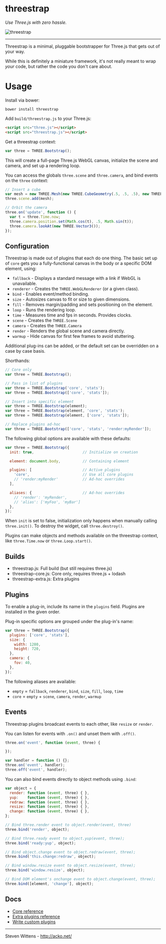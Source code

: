 threestrap
==========

*Use Three.js with zero hassle.*

![threestrap](https://raw.github.com/unconed/threestrap/master/examples/basic_cube.png)


* * *

Threestrap is a minimal, pluggable bootstrapper for Three.js that gets out of your way.

While this is definitely a miniature framework, it's not really meant to wrap *your* code, but rather the code you don't care about.

Usage
===

Install via bower:
```
bower install threestrap
```

Add `build/threestrap.js` to your Three.js:

```html
<script src="three.js"></script>
<script src="threestrap.js"></script>
```

Get a threestrap context:

```javascript
var three = THREE.Bootstrap();
```

This will create a full-page Three.js WebGL canvas, initialize the scene and camera, and set up a rendering loop.

You can access the globals `three.scene` and `three.camera`, and bind events on the `three` context:

```javascript
// Insert a cube
var mesh = new THREE.Mesh(new THREE.CubeGeometry(.5, .5, .5), new THREE.MeshNormalMaterial());
three.scene.add(mesh);

// Orbit the camera
three.on('update', function () {
  var t = three.Time.now;
  three.camera.position.set(Math.cos(t), .5, Math.sin(t));
  three.camera.lookAt(new THREE.Vector3());
});
```

Configuration
---

Threestrap is made out of plugins that each do one thing. The basic set up of `core` gets you a fully-functional canvas in the body or a specific DOM element, using:

 * `fallback` - Displays a standard message with a link if WebGL is unavailable.
 * `renderer` - Creates the `THREE.WebGLRenderer` (or a given class).
 * `bind`     - Enables event/method binding.
 * `size`     - Autosizes canvas to fit or size to given dimensions.
 * `fill`     - Removes margin/padding and sets positioning on the element.
 * `loop`     - Runs the rendering loop.
 * `time`     - Measures time and fps in seconds. Provides clocks.
 * `scene`    - Creates the `THREE.Scene`
 * `camera`   - Creates the `THREE.Camera`
 * `render`   - Renders the global scene and camera directly.
 * `warmup`   - Hide canvas for first few frames to avoid stuttering.

Additional plug-ins can be added, or the default set can be overridden on a case by case basis.


Shorthands:
```javascript
// Core only
var three = THREE.Bootstrap();

// Pass in list of plugins
var three = THREE.Bootstrap('core', 'stats');
var three = THREE.Bootstrap(['core', 'stats']);

// Insert into specific element
var three = THREE.Bootstrap(element);
var three = THREE.Bootstrap(element, 'core', 'stats');
var three = THREE.Bootstrap(element, ['core', 'stats']);

// Replace plugins ad-hoc
var three = THREE.Bootstrap(['core', 'stats', 'render:myRender']);
```

The following global options are available with these defaults:

```javascript
var three = THREE.Bootstrap({
  init: true,                      // Initialize on creation

  element: document.body,          // Containing element

  plugins: [                       // Active plugins
    'core',                        // Use all core plugins
    // 'render:myRender'           // Ad-hoc overrides
  ],

  aliases: {                       // Ad-hoc overrides
    // 'render': 'myRender',       
    // 'alias': ['myFoo', 'myBar']
  },
});
```

When `init` is set to false, initialization only happens when manually calling `three.init()`. To destroy the widget, call `three.destroy()`.

Plugins can make objects and methods available on the threestrap context, like `three.Time.now` or `three.Loop.start()`.

Builds
---
 * threestrap.js: Full build (but still requires three.js)
 * threestrap-core.js: Core only, requires three.js + lodash
 * threestrap-extra.js: Extra plugins

Plugins
---

To enable a plug-in, include its name in the `plugins` field. Plugins are installed in the given order.

Plug-in specific options are grouped under the plug-in's name:

```javascript
var three = THREE.Bootstrap({
  plugins: ['core', 'stats'],
  size: {
    width: 1280,
    height: 720,
  },
  camera: {
    fov: 40,
  },
});
```

The following aliases are available:

* `empty` = `fallback`, `renderer`, `bind`, `size`, `fill`, `loop`, `time`
* `core` = `empty` + `scene`, `camera`, `render`, `warmup`

Events
---

Threestrap plugins broadcast events to each other, like `resize` or `render`.

You can listen for events with `.on()` and unset them with `.off()`.

```javascript
three.on('event', function (event, three) {

});
```

```javascript
var handler = function () {};
three.on('event', handler);
three.off('event', handler);
```

You can also bind events directly to object methods using `.bind`:

```javascript
var object = {
  render: function (event, three) { },
  yup:    function (event, three) { },
  redraw: function (event, three) { },
  resize: function (event, three) { },
  change: function (event, three) { },
};

// Bind three.render event to object.render(event, three)
three.bind('render', object);

// Bind three.ready event to object.yup(event, three);
three.bind('ready:yup', object);

// Bind object.change event to object.redraw(event, three);
three.bind('this.change:redraw', object);

// Bind window.resize event to object.resize(event, three);
three.bind('window.resize', object);

// Bind DOM element's onchange event to object.change(event, three);
three.bind([element, 'change'], object);
```

Docs
---

* [Core reference](https://github.com/unconed/threestrap/blob/master/docs/core.md)
* [Extra plugins reference](https://github.com/unconed/threestrap/blob/master/docs/extra.md)
* [Write custom plugins](https://github.com/unconed/threestrap/blob/master/docs/custom.md)

* * *

Steven Wittens - http://acko.net/
